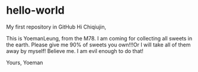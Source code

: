 # hello-world
My first repository in GitHub
Hi Chiqiujin,

This is YoemanLeung, from the M78. I am coming for collecting all sweets in the earth. Please give me 90% of sweets you own!!!Or I will take all of them away by myself! Believe me. I am evil enough to do that!

Yours,
Yoeman
